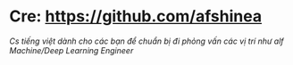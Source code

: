 # Cre: https://github.com/afshinea

*Cs tiếng việt dành cho các bạn để chuẩn bị đi phỏng vấn các vị trí như alf Machine/Deep Learning Engineer*
